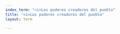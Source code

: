 ```yaml
---
index_term: "<i>Los poderes creadores del pueblo"
title: "<i>Los poderes creadores del pueblo"
layout: term

---
```

